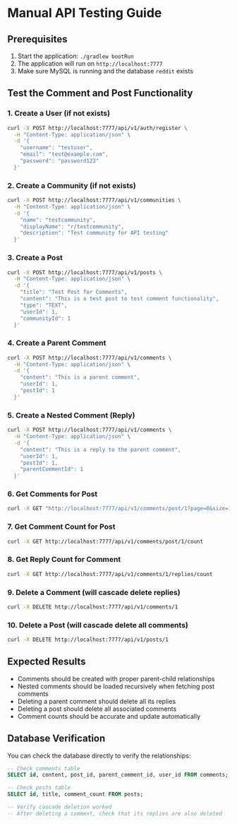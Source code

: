 # Manual API Testing Guide

## Prerequisites
1. Start the application: `./gradlew bootRun`
2. The application will run on `http://localhost:7777`
3. Make sure MySQL is running and the database `reddit` exists

## Test the Comment and Post Functionality

### 1. Create a User (if not exists)
```bash
curl -X POST http://localhost:7777/api/v1/auth/register \
  -H "Content-Type: application/json" \
  -d '{
    "username": "testuser",
    "email": "test@example.com",
    "password": "password123"
  }'
```

### 2. Create a Community (if not exists)
```bash
curl -X POST http://localhost:7777/api/v1/communities \
  -H "Content-Type: application/json" \
  -d '{
    "name": "testcommunity",
    "displayName": "r/testcommunity",
    "description": "Test community for API testing"
  }'
```

### 3. Create a Post
```bash
curl -X POST http://localhost:7777/api/v1/posts \
  -H "Content-Type: application/json" \
  -d '{
    "title": "Test Post for Comments",
    "content": "This is a test post to test comment functionality",
    "type": "TEXT",
    "userId": 1,
    "communityId": 1
  }'
```

### 4. Create a Parent Comment
```bash
curl -X POST http://localhost:7777/api/v1/comments \
  -H "Content-Type: application/json" \
  -d '{
    "content": "This is a parent comment",
    "userId": 1,
    "postId": 1
  }'
```

### 5. Create a Nested Comment (Reply)
```bash
curl -X POST http://localhost:7777/api/v1/comments \
  -H "Content-Type: application/json" \
  -d '{
    "content": "This is a reply to the parent comment",
    "userId": 1,
    "postId": 1,
    "parentCommentId": 1
  }'
```

### 6. Get Comments for Post
```bash
curl -X GET "http://localhost:7777/api/v1/comments/post/1?page=0&size=10"
```

### 7. Get Comment Count for Post
```bash
curl -X GET http://localhost:7777/api/v1/comments/post/1/count
```

### 8. Get Reply Count for Comment
```bash
curl -X GET http://localhost:7777/api/v1/comments/1/replies/count
```

### 9. Delete a Comment (will cascade delete replies)
```bash
curl -X DELETE http://localhost:7777/api/v1/comments/1
```

### 10. Delete a Post (will cascade delete all comments)
```bash
curl -X DELETE http://localhost:7777/api/v1/posts/1
```

## Expected Results

- Comments should be created with proper parent-child relationships
- Nested comments should be loaded recursively when fetching post comments
- Deleting a parent comment should delete all its replies
- Deleting a post should delete all associated comments
- Comment counts should be accurate and update automatically

## Database Verification

You can check the database directly to verify the relationships:

```sql
-- Check comments table
SELECT id, content, post_id, parent_comment_id, user_id FROM comments;

-- Check posts table
SELECT id, title, comment_count FROM posts;

-- Verify cascade deletion worked
-- After deleting a comment, check that its replies are also deleted
```